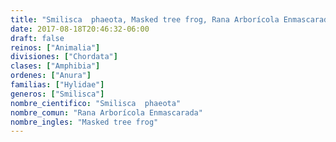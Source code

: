 ```yaml
---
title: "Smilisca  phaeota, Masked tree frog, Rana Arborícola Enmascarada"
date: 2017-08-18T20:46:32-06:00
draft: false
reinos: ["Animalia"]
divisiones: ["Chordata"]
clases: ["Amphibia"]
ordenes: ["Anura"]
familias: ["Hylidae"]
generos: ["Smilisca"]
nombre_cientifico: "Smilisca  phaeota"
nombre_comun: "Rana Arborícola Enmascarada"
nombre_ingles: "Masked tree frog"
---
```

